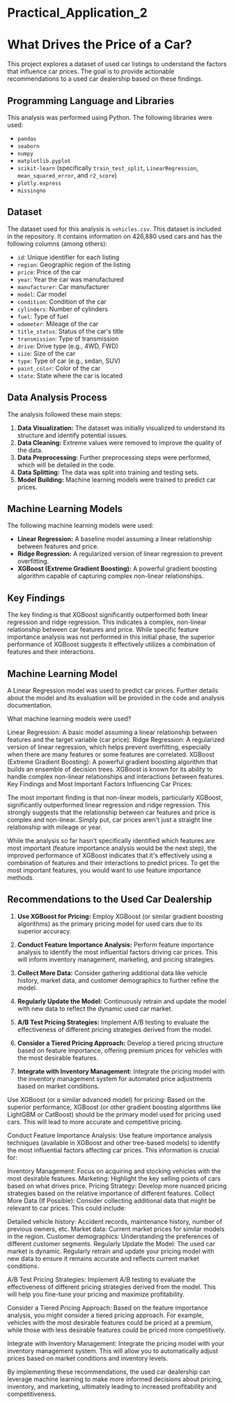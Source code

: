 # Practical_Application_2

# What Drives the Price of a Car?

This project explores a dataset of used car listings to understand the factors that influence car prices.  The goal is to provide actionable recommendations to a used car dealership based on these findings.

## Programming Language and Libraries

This analysis was performed using Python. The following libraries were used:

*   `pandas`
*   `seaborn`
*   `numpy`
*   `matplotlib.pyplot`
*   `scikit-learn` (specifically `train_test_split`, `LinearRegression`, `mean_squared_error`, and `r2_score`)
*   `plotly.express`
*   `missingno`

## Dataset

The dataset used for this analysis is `vehicles.csv`. This dataset is included in the repository. It contains information on 426,880 used cars and has the following columns (among others):

*   `id`: Unique identifier for each listing
*   `region`: Geographic region of the listing
*   `price`: Price of the car
*   `year`: Year the car was manufactured
*   `manufacturer`: Car manufacturer
*   `model`: Car model
*   `condition`: Condition of the car
*   `cylinders`: Number of cylinders
*   `fuel`: Type of fuel
*   `odometer`: Mileage of the car
*   `title_status`: Status of the car's title
*   `transmission`: Type of transmission
*   `drive`: Drive type (e.g., 4WD, FWD)
*   `size`: Size of the car
*   `type`: Type of car (e.g., sedan, SUV)
*   `paint_color`: Color of the car
*   `state`: State where the car is located

## Data Analysis Process

The analysis followed these main steps:

1.  **Data Visualization:** The dataset was initially visualized to understand its structure and identify potential issues.
2.  **Data Cleaning:** Extreme values were removed to improve the quality of the data.
3.  **Data Preprocessing:** Further preprocessing steps were performed, which will be detailed in the code.
4.  **Data Splitting:** The data was split into training and testing sets.
5.  **Model Building:** Machine learning models were trained to predict car prices.

## Machine Learning Models

The following machine learning models were used:

*   **Linear Regression:** A baseline model assuming a linear relationship between features and price.
*   **Ridge Regression:** A regularized version of linear regression to prevent overfitting.
*   **XGBoost (Extreme Gradient Boosting):** A powerful gradient boosting algorithm capable of capturing complex non-linear relationships.

## Key Findings

The key finding is that XGBoost significantly outperformed both linear regression and ridge regression. This indicates a complex, non-linear relationship between car features and price.  While specific feature importance analysis was not performed in this initial phase, the superior performance of XGBoost suggests it effectively utilizes a combination of features and their interactions.

## Machine Learning Model

A Linear Regression model was used to predict car prices.  Further details about the model and its evaluation will be provided in the code and analysis documentation.

What machine learning models were used?

Linear Regression: A basic model assuming a linear relationship between features and the target variable (car price).
Ridge Regression: A regularized version of linear regression, which helps prevent overfitting, especially when there are many features or some features are correlated.
XGBoost (Extreme Gradient Boosting): A powerful gradient boosting algorithm that builds an ensemble of decision trees. XGBoost is known for its ability to handle complex non-linear relationships and interactions between features.
Key Findings and Most Important Factors Influencing Car Prices:

The most important finding is that non-linear models, particularly XGBoost, significantly outperformed linear regression and ridge regression. This strongly suggests that the relationship between car features and price is complex and non-linear.  Simply put, car prices aren't just a straight line relationship with mileage or year.

While the analysis so far hasn't specifically identified which features are most important (feature importance analysis would be the next step), the improved performance of XGBoost indicates that it's effectively using a combination of features and their interactions to predict prices.  To get the most important features, you would want to use feature importance methods.

## Recommendations to the Used Car Dealership

1.  **Use XGBoost for Pricing:** Employ XGBoost (or similar gradient boosting algorithms) as the primary pricing model for used cars due to its superior accuracy.

2.  **Conduct Feature Importance Analysis:** Perform feature importance analysis to identify the most influential factors driving car prices. This will inform inventory management, marketing, and pricing strategies.

3.  **Collect More Data:** Consider gathering additional data like vehicle history, market data, and customer demographics to further refine the model.

4.  **Regularly Update the Model:** Continuously retrain and update the model with new data to reflect the dynamic used car market.

5.  **A/B Test Pricing Strategies:** Implement A/B testing to evaluate the effectiveness of different pricing strategies derived from the model.

6.  **Consider a Tiered Pricing Approach:** Develop a tiered pricing structure based on feature importance, offering premium prices for vehicles with the most desirable features.

7.  **Integrate with Inventory Management:** Integrate the pricing model with the inventory management system for automated price adjustments based on market conditions.

Use XGBoost (or a similar advanced model) for pricing:  Based on the superior performance, XGBoost (or other gradient boosting algorithms like LightGBM or CatBoost) should be the primary model used for pricing used cars.  This will lead to more accurate and competitive pricing.

Conduct Feature Importance Analysis:  Use feature importance analysis techniques (available in XGBoost and other tree-based models) to identify the most influential factors affecting car prices. This information is crucial for:

Inventory Management: Focus on acquiring and stocking vehicles with the most desirable features.
Marketing: Highlight the key selling points of cars based on what drives price.
Pricing Strategy: Develop more nuanced pricing strategies based on the relative importance of different features.
Collect More Data (If Possible):  Consider collecting additional data that might be relevant to car prices.  This could include:

Detailed vehicle history: Accident records, maintenance history, number of previous owners, etc.
Market data: Current market prices for similar models in the region.
Customer demographics: Understanding the preferences of different customer segments.
Regularly Update the Model:  The used car market is dynamic.  Regularly retrain and update your pricing model with new data to ensure it remains accurate and reflects current market conditions.

A/B Test Pricing Strategies:  Implement A/B testing to evaluate the effectiveness of different pricing strategies derived from the model.  This will help you fine-tune your pricing and maximize profitability.

Consider a Tiered Pricing Approach:  Based on the feature importance analysis, you might consider a tiered pricing approach.  For example, vehicles with the most desirable features could be priced at a premium, while those with less desirable features could be priced more competitively.

Integrate with Inventory Management:  Integrate the pricing model with your inventory management system.  This will allow you to automatically adjust prices based on market conditions and inventory levels.

By implementing these recommendations, the used car dealership can leverage machine learning to make more informed decisions about pricing, inventory, and marketing, ultimately leading to increased profitability and competitiveness.






